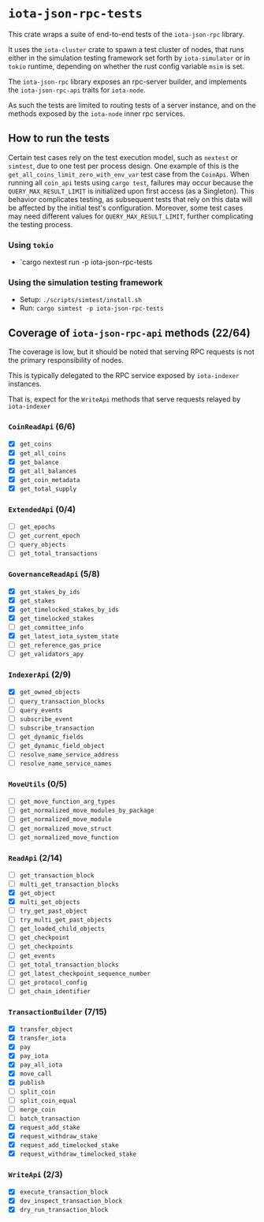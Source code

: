 # `iota-json-rpc-tests`

This crate wraps a suite of end-to-end tests of the `iota-json-rpc` library.

It uses the `iota-cluster` crate to spawn a test cluster of nodes, that runs either in the simulation testing framework set forth by `iota-simulator` or in `tokio` runtime, depending on whether the rust config variable `msim` is set.

The `iota-json-rpc` library exposes an rpc-server builder, and implements the
`iota-json-rpc-api` traits for `iota-node`.

As such the tests are limited to routing tests of a server instance, and on the
methods exposed by the `iota-node` inner rpc services.

## How to run the tests

Certain test cases rely on the test execution model, such as `nextest` or `simtest`, due to one test per process design. One example of this is the `get_all_coins_limit_zero_with_env_var` test case from the `CoinApi`.
When running all `coin_api` tests using `cargo test`, failures may occur because the `QUERY_MAX_RESULT_LIMIT` is initialized upon first access (as a Singleton). This behavior complicates testing, as subsequent tests
that rely on this data will be affected by the initial test's configuration. Moreover, some test cases may need different values for `QUERY_MAX_RESULT_LIMIT`, further complicating the testing process.

### Using `tokio`

- `cargo nextest run -p iota-json-rpc-tests

### Using the simulation testing framework

- Setup: `./scripts/simtest/install.sh`
- Run: `cargo simtest -p iota-json-rpc-tests`

## Coverage of `iota-json-rpc-api` methods (22/64)

The coverage is low, but it should be noted that serving RPC requests is not the
primary responsibility of nodes.

This is typically delegated to the RPC service exposed by `iota-indexer`
instances.

That is, expect for the `WriteApi` methods that serve requests relayed by `iota-indexer`

### `CoinReadApi` (6/6)

- [x] `get_coins`
- [x] `get_all_coins`
- [x] `get_balance`
- [x] `get_all_balances`
- [x] `get_coin_metadata`
- [x] `get_total_supply`

### `ExtendedApi` (0/4)

- [ ] `get_epochs`
- [ ] `get_current_epoch`
- [ ] `query_objects`
- [ ] `get_total_transactions`

### `GovernanceReadApi` (5/8)

- [x] `get_stakes_by_ids`
- [x] `get_stakes`
- [x] `get_timelocked_stakes_by_ids`
- [x] `get_timelocked_stakes`
- [ ] `get_committee_info`
- [x] `get_latest_iota_system_state`
- [ ] `get_reference_gas_price`
- [ ] `get_validators_apy`

### `IndexerApi` (2/9)

- [x] `get_owned_objects`
- [ ] `query_transaction_blocks`
- [ ] `query_events`
- [ ] `subscribe_event`
- [ ] `subscribe_transaction`
- [ ] `get_dynamic_fields`
- [ ] `get_dynamic_field_object`
- [ ] `resolve_name_service_address`
- [ ] `resolve_name_service_names`

### `MoveUtils` (0/5)

- [ ] `get_move_function_arg_types`
- [ ] `get_normalized_move_modules_by_package`
- [ ] `get_normalized_move_module`
- [ ] `get_normalized_move_struct`
- [ ] `get_normalized_move_function`

### `ReadApi` (2/14)

- [ ] `get_transaction_block`
- [ ] `multi_get_transaction_blocks`
- [x] `get_object`
- [x] `multi_get_objects`
- [ ] `try_get_past_object`
- [ ] `try_multi_get_past_objects`
- [ ] `get_loaded_child_objects`
- [ ] `get_checkpoint`
- [ ] `get_checkpoints`
- [ ] `get_events`
- [ ] `get_total_transaction_blocks`
- [ ] `get_latest_checkpoint_sequence_number`
- [ ] `get_protocol_config`
- [ ] `get_chain_identifier`

### `TransactionBuilder` (7/15)

- [x] `transfer_object`
- [x] `transfer_iota`
- [x] `pay`
- [x] `pay_iota`
- [x] `pay_all_iota`
- [x] `move_call`
- [x] `publish`
- [ ] `split_coin`
- [ ] `split_coin_equal`
- [ ] `merge_coin`
- [ ] `batch_transaction`
- [x] `request_add_stake`
- [x] `request_withdraw_stake`
- [x] `request_add_timelocked_stake`
- [x] `request_withdraw_timelocked_stake`

### `WriteApi` (2/3)

- [x] `execute_transaction_block`
- [x] `dev_inspect_transaction_block`
- [x] `dry_run_transaction_block`
